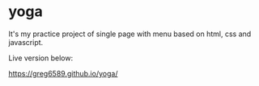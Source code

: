 # yoga

It's my practice project of single page with menu based on html, css and  javascript.

Live version below:

https://greg6589.github.io/yoga/

